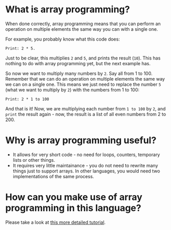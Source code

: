 #  What is array programming?

When done correctly, array programming means that you can perform an operation on multiple elements the same way you can with a single one.

For example, you probably know what this code does:

```
Print: 2 * 5.
```

Just to be clear, this multiplies `2` and `5`, and prints the result (`10`).
This has nothing to do with array programming yet, but the next example has.

So now we want to multiply many numbers by `2`. Say all from 1 to 100.
Remember that we can do an operation on multiple elements the same way we can on a single one.
This means we just need to replace the number `5` (what we want to multiply by `2`) with the numbers from 1 to 100:

```
Print: 2 * 1 to 100
```

And that is it! Now, we are multiplying each number from `1 to 100` by `2`, and `print` the result again - now, the result is a list of all even numbers from 2 to 200.

# Why is array programming useful?

* It allows for very short code - no need for loops, counters, temporary lists or other things.
* It requires very little maintainance - you do not need to rewrite many things just to support arrays. In other languages, you would need two implementations of the same process.

# How can you make use of array programming in this language?

Please take a look at [this more detailed tutorial](/docs/tutorial/useArrayProgramming.html).
